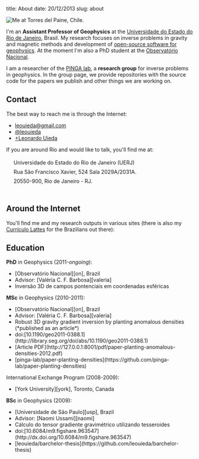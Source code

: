 title: About
date: 20/12/2013
slug: about

![Me at Torres del Paine, Chile.]({filename}/images/torres-del-paine.jpg)

I'm an **Assistant Professor of Geophysics**
at the [Universidade do Estado do Rio de Janeiro][uerj], Brasil.
My research focuses on inverse problems in gravity and magnetic methods
and development of [open-source software for geophysics](/software.html).
At the moment I'm also a PhD student
at the [Observatório Nacional][on].

I am a researcher of the [PINGA lab][pinga],
a **research group** for inverse problems in geophysics.
In the group page,
we provide repositories
with the source code for the papers we publish
and other things we are working on.

## Contact

The best way to reach me is through the Internet:

<ul class="contact-list">
<li><i class="fa fa-envelope fa-lg" title="e-mail"></i>
    <a href="mailto:leouieda@gmail.com"
     title="My personal e-mail.">leouieda@gmail.com</a>
</li>
<li><i class="fa fa-twitter fa-lg" title="Twitter"></i>
    <a class="external reference"
     href="https://twitter.com/leouieda">@leouieda</a>
</li>
<li><i class="fa fa-google-plus-square fa-lg" title="Google+"></i>
    <a class="external reference"
     href="https://plus.google.com/u/0/+LeonardoUieda">+Leonardo Uieda</a>
</li>
</ul>

If you are around Rio and would like to talk, you'll find me at:

<div style="padding-left:20px; padding-bottom:20px; line-height:25px;">
Universidade do Estado do Rio de Janeiro (UERJ)<br>
Rua São Francisco Xavier, 524 Sala 2029A/2031A.<br>
20550-900, Rio de Janeiro - RJ.<br>
</div>

## Around the Internet

You'll find me and my research outputs in various sites
(there is also my [Currículo Lattes](http://lattes.cnpq.br/8939551682050504)
for the Brazilians out there):

<div style="text-align: center;">
<a href="https://github.com/leouieda"><i class="fa fa-github-square fa-3x" title="Github"></i></a>
<a href="http://figshare.com/authors/Leonardo%20Uieda/97471"><i class="ai ai-figshare-square fa-3x" title="figshare"></i></a>
<a href="http://impactstory.org/leouieda"><i class="ai ai-impactstory-square fa-3x" title="ImpactStory"></i></a>
<a href="http://scholar.google.com.br/citations?user=qfmPrUEAAAAJ"><i class="ai ai-google-scholar-square fa-3x" title="Google Scholar"></i></a>
<a href="https://www.researchgate.net/profile/Leonardo_Uieda"><i class="ai ai-researchgate-square fa-3x" title="ResearchGate"></i></a>
<a href="http://orcid.org/0000-0001-6123-9515"><i class="ai ai-orcid-square fa-3x" title="ORCID"></i></a>
<a href="http://www.linkedin.com/in/uieda"><i class="fa fa-linkedin-square fa-3x" title="LinkedIn"></i></a>
</div>

## Education

**PhD** in Geophysics (2011-*ongoing*):
<ul class="edu-list">
<li><i class="fa fa-university fa-fw"></i>
    [Observatório Nacional][on], Brazil
</li>
<li><i class="fa fa-graduation-cap fa-fw"></i>
    Advisor: [Valéria C. F. Barbosa][valeria]
</li>
<li><i class="fa fa-book fa-fw"></i>
    Inversão 3D de campos pontenciais em coordenadas esféricas
</li>
</ul>

**MSc** in Geophysics (2010-2011):
<ul class="edu-list">
<li><i class="fa fa-university fa-fw"></i>
    [Observatório Nacional][on], Brazil
</li>
<li><i class="fa fa-graduation-cap fa-fw"></i>
    Advisor: [Valéria C. F. Barbosa][valeria]
</li>
<li><i class="fa fa-book fa-fw"></i>
    Robust 3D gravity gradient inversion by planting anomalous densities
    (*published as an article*)
</li>
<li><i class="fa fa-link fa-fw"></i>
    doi:[10.1190/geo2011-0388.1](http://library.seg.org/doi/abs/10.1190/geo2011-0388.1)
</li>
<li><i class="fa fa-file-pdf-o fa-fw"></i>
    [Article PDF](http://127.0.0.1:8001/pdf/paper-planting-anomalous-densities-2012.pdf)
</li>
<li><i class="fa fa-github-square fa-fw"></i>
    [pinga-lab/paper-planting-densities](https://github.com/pinga-lab/paper-planting-densities)
</li>
</ul>

International Exchange Program (2008-2009):
<ul class="edu-list">
<li><i class="fa fa-university fa-fw"></i>
    [York University][york], Toronto, Canada
</li>
</ul>

**BSc** in Geophysics (2009):
<ul class="edu-list">
<li><i class="fa fa-university fa-fw"></i>
    [Universidade de São Paulo][usp], Brazil
</li>
<li><i class="fa fa-graduation-cap fa-fw"></i>
    Advisor: [Naomi Ussami][naomi]
</li>
<li><i class="fa fa-book fa-fw"></i>
    Cálculo do tensor gradiente gravimétrico utilizando tesseroides
</li>
<li><i class="fa fa-link fa-fw"></i>
    doi:[10.6084/m9.figshare.963547](http://dx.doi.org/10.6084/m9.figshare.963547)
</li>
<li><i class="fa fa-github-square fa-fw"></i>
    [leouieda/barchelor-thesis](https://github.com/leouieda/barchelor-thesis)
</li>
</ul>

[uerj]: http://www.fgel.uerj.br/index.htm
[on]: http://www.on.br
[pinga]: https://github.com/pinga-lab
[york]: http://www.yorku.ca/esse/
[usp]: http://www.iag.usp.br
[naomi]: http://lattes.cnpq.br/6704246490515612
[valeria]: http://lattes.cnpq.br/0391036221142471
